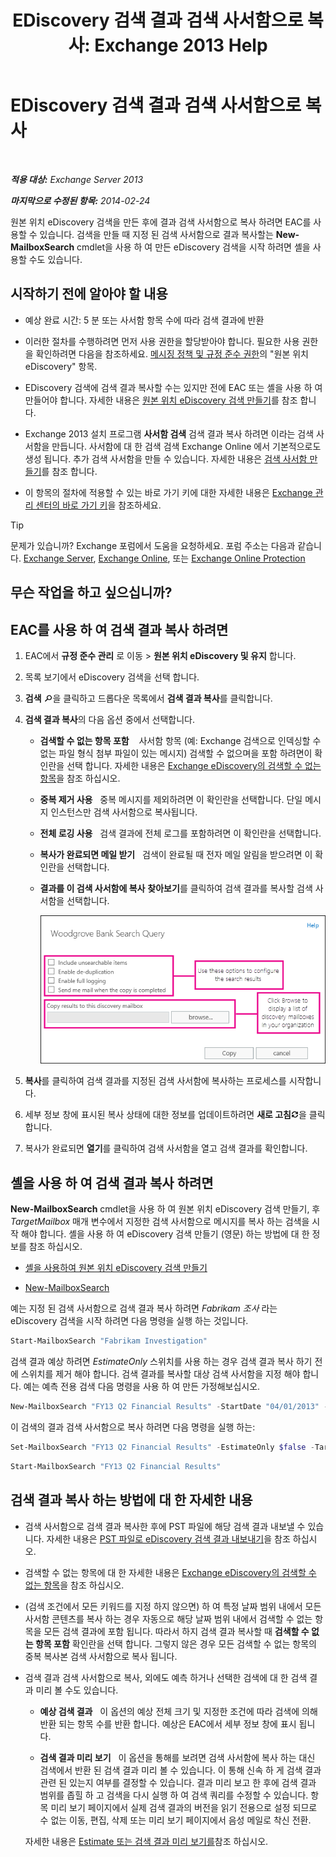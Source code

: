 ﻿---
title: 'EDiscovery 검색 결과 검색 사서함으로 복사: Exchange 2013 Help'
TOCTitle: EDiscovery 검색 결과 검색 사서함으로 복사
ms:assetid: bff2ce89-9e6f-494a-bd6a-2f2011507845
ms:mtpsurl: https://technet.microsoft.com/ko-kr/library/Dn624163(v=EXCHG.150)
ms:contentKeyID: 61183427
ms.date: 05/22/2018
mtps_version: v=EXCHG.150
ms.translationtype: MT
---

# EDiscovery 검색 결과 검색 사서함으로 복사

 

_**적용 대상:** Exchange Server 2013_

_**마지막으로 수정된 항목:** 2014-02-24_

원본 위치 eDiscovery 검색을 만든 후에 결과 검색 사서함으로 복사 하려면 EAC를 사용할 수 있습니다. 검색을 만들 때 지정 된 검색 사서함으로 결과 복사할는 **New-MailboxSearch** cmdlet을 사용 하 여 만든 eDiscovery 검색을 시작 하려면 셸을 사용할 수도 있습니다.

## 시작하기 전에 알아야 할 내용

  - 예상 완료 시간: 5 분 또는 사서함 항목 수에 따라 검색 결과에 반환

  - 이러한 절차를 수행하려면 먼저 사용 권한을 할당받아야 합니다. 필요한 사용 권한을 확인하려면 다음을 참조하세요. [메시징 정책 및 규정 준수 권한](messaging-policy-and-compliance-permissions-exchange-2013-help.md)의 "원본 위치 eDiscovery" 항목.

  - EDiscovery 검색에 검색 결과 복사할 수는 있지만 전에 EAC 또는 셸을 사용 하 여 만들어야 합니다. 자세한 내용은 [원본 위치 eDiscovery 검색 만들기](https://docs.microsoft.com/ko-kr/exchange/security-and-compliance/in-place-ediscovery/create-in-place-ediscovery-search)를 참조 합니다.

  - Exchange 2013 설치 프로그램 **사서함 검색** 검색 결과 복사 하려면 이라는 검색 사서함을 만듭니다. 사서함에 대 한 검색 검색 Exchange Online 에서 기본적으로도 생성 됩니다. 추가 검색 사서함을 만들 수 있습니다. 자세한 내용은 [검색 사서함 만들기](https://docs.microsoft.com/ko-kr/exchange/security-and-compliance/in-place-ediscovery/create-a-discovery-mailbox)를 참조 합니다.

  - 이 항목의 절차에 적용할 수 있는 바로 가기 키에 대한 자세한 내용은 [Exchange 관리 센터의 바로 가기 키](keyboard-shortcuts-in-the-exchange-admin-center-exchange-online-protection-help.md)을 참조하세요.


> [!TIP]
> 문제가 있습니까? Exchange 포럼에서 도움을 요청하세요. 포럼 주소는 다음과 같습니다. <A href="https://go.microsoft.com/fwlink/p/?linkid=60612">Exchange Server</A>, <A href="https://go.microsoft.com/fwlink/p/?linkid=267542">Exchange Online</A>, 또는 <A href="https://go.microsoft.com/fwlink/p/?linkid=285351">Exchange Online Protection</A>



## 무슨 작업을 하고 싶으십니까?

## EAC를 사용 하 여 검색 결과 복사 하려면

1.  EAC에서 **규정 준수 관리** 로 이동 \> **원본 위치 eDiscovery 및 유지** 합니다.

2.  목록 보기에서 eDiscovery 검색을 선택 합니다.

3.  **검색** ![검색 아이콘](images/Dd353189.773574d0-9b92-4cab-9f6b-81532c7418b9(EXCHG.150).gif "검색 아이콘")을 클릭하고 드롭다운 목록에서 **검색 결과 복사**를 클릭합니다.

4.  **검색 결과 복사**의 다음 옵션 중에서 선택합니다.
    
      - **검색할 수 없는 항목 포함**    사서함 항목 (예: Exchange 검색으로 인덱싱할 수 없는 파일 형식 첨부 파일이 있는 메시지) 검색할 수 없으며을 포함 하려면이 확인란을 선택 합니다. 자세한 내용은 [Exchange eDiscovery의 검색할 수 없는 항목](unsearchable-items-in-exchange-ediscovery-exchange-2013-help.md)을 참조 하십시오.
    
      - **중복 제거 사용**   중복 메시지를 제외하려면 이 확인란을 선택합니다. 단일 메시지 인스턴스만 검색 사서함으로 복사됩니다.
    
      - **전체 로깅 사용**   검색 결과에 전체 로그를 포함하려면 이 확인란을 선택합니다.
    
      - **복사가 완료되면 메일 받기**   검색이 완료될 때 전자 메일 알림을 받으려면 이 확인란을 선택합니다.
    
      - **결과를 이 검색 사서함에 복사** **찾아보기**를 클릭하여 검색 결과를 복사할 검색 사서함을 선택합니다.
        
        ![검색 결과 복사](images/Dn624163.875e25ed-8308-408c-92c4-8c76fc9d9bfc(EXCHG.150).gif "검색 결과 복사")  

5.  **복사**를 클릭하여 검색 결과를 지정된 검색 사서함에 복사하는 프로세스를 시작합니다.

6.  세부 정보 창에 표시된 복사 상태에 대한 정보를 업데이트하려면 **새로 고침**![새로 고침 아이콘](images/Dd353189.85f271ca-32a4-426c-842a-d2172567099d(EXCHG.150).gif "새로 고침 아이콘")을 클릭합니다.

7.  복사가 완료되면 **열기**를 클릭하여 검색 사서함을 열고 검색 결과를 확인합니다.

## 셸을 사용 하 여 검색 결과 복사 하려면

**New-MailboxSearch** cmdlet을 사용 하 여 원본 위치 eDiscovery 검색 만들기, 후 *TargetMailbox* 매개 변수에서 지정한 검색 사서함으로 메시지를 복사 하는 검색을 시작 해야 합니다. 셸을 사용 하 여 eDiscovery 검색 만들기 (영문) 하는 방법에 대 한 정보를 참조 하십시오.

  - [셸을 사용하여 원본 위치 eDiscovery 검색 만들기](https://docs.microsoft.com/ko-kr/exchange/security-and-compliance/in-place-ediscovery/create-in-place-ediscovery-search)

  - [New-MailboxSearch](https://technet.microsoft.com/ko-kr/library/dd298064\(v=exchg.150\))

예는 지정 된 검색 사서함으로 검색 결과 복사 하려면 *Fabrikam 조사* 라는 eDiscovery 검색을 시작 하려면 다음 명령을 실행 하는 것입니다.

```powershell
Start-MailboxSearch "Fabrikam Investigation"
```

검색 결과 예상 하려면 *EstimateOnly* 스위치를 사용 하는 경우 검색 결과 복사 하기 전에 스위치를 제거 해야 합니다. 검색 결과를 복사할 대상 검색 사서함을 지정 해야 합니다. 예는 예측 전용 검색 다음 명령을 사용 하 여 만든 가정해보십시오.

  ```powershell
  New-MailboxSearch "FY13 Q2 Financial Results" -StartDate "04/01/2013" -EndDate "06/30/2013" -SourceMailboxes "DG-Finance" -SearchQuery '"Financial" AND "Fabrikam"' -EstimateOnly -IncludeUnsearchableItems
  ```

이 검색의 결과 검색 사서함으로 복사 하려면 다음 명령을 실행 하는:

  ```powershell
  Set-MailboxSearch "FY13 Q2 Financial Results" -EstimateOnly $false -TargetMailbox "Discovery Search Mailbox"
  ```  
  
  ```powershell
  Start-MailboxSearch "FY13 Q2 Financial Results"
  ```
## 검색 결과 복사 하는 방법에 대 한 자세한 내용

  - 검색 사서함으로 검색 결과 복사한 후에 PST 파일에 해당 검색 결과 내보낼 수 있습니다. 자세한 내용은 [PST 파일로 eDiscovery 검색 결과 내보내기](https://docs.microsoft.com/ko-kr/exchange/security-and-compliance/in-place-ediscovery/export-search-results)을 참조 하십시오.

  - 검색할 수 없는 항목에 대 한 자세한 내용은 [Exchange eDiscovery의 검색할 수 없는 항목](unsearchable-items-in-exchange-ediscovery-exchange-2013-help.md)을 참조 하십시오.

  - (검색 조건에서 모든 키워드를 지정 하지 않으면) 하 여 특정 날짜 범위 내에서 모든 사서함 콘텐츠를 복사 하는 경우 자동으로 해당 날짜 범위 내에서 검색할 수 없는 항목을 모든 검색 결과에 포함 됩니다. 따라서 하지 검색 결과 복사할 때 **검색할 수 없는 항목 포함** 확인란을 선택 합니다. 그렇지 않은 경우 모든 검색할 수 없는 항목의 중복 복사본 검색 사서함으로 복사 됩니다.

  - 검색 결과 검색 사서함으로 복사, 외에도 예측 하거나 선택한 검색에 대 한 검색 결과 미리 볼 수도 있습니다.
    
      - **예상 검색 결과**   이 옵션의 예상 전체 크기 및 지정한 조건에 따라 검색에 의해 반환 되는 항목 수를 반환 합니다. 예상은 EAC에서 세부 정보 창에 표시 됩니다.
    
      - **검색 결과 미리 보기**   이 옵션을 통해를 보려면 검색 사서함에 복사 하는 대신 검색에서 반환 된 검색 결과 미리 볼 수 있습니다. 이 통해 신속 하 게 검색 결과 관련 된 있는지 여부를 결정할 수 있습니다. 결과 미리 보고 한 후에 검색 결과 범위를 좁힐 하 고 검색을 다시 실행 하 여 검색 쿼리를 수정할 수 있습니다. 항목 미리 보기 페이지에서 실제 검색 결과의 버전을 읽기 전용으로 설정 되므로 수 없는 이동, 편집, 삭제 또는 미리 보기 페이지에서 음성 메일로 착신 전환.
    
    자세한 내용은 [Estimate 또는 검색 결과 미리 보기를](https://docs.microsoft.com/ko-kr/exchange/security-and-compliance/in-place-ediscovery/create-in-place-ediscovery-search)참조 하십시오.

